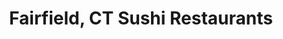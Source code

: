 ---
layout: city
title: Fairfield, CT Sushi Restaurants
permalink: /connecticut/fairfield/
stateAbbr: CT
stateName: Connecticut
cityName: Fairfield

---